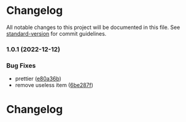 # Changelog

All notable changes to this project will be documented in this file. See [standard-version](https://github.com/conventional-changelog/standard-version) for commit guidelines.

### 1.0.1 (2022-12-12)


### Bug Fixes

* prettier ([e80a36b](https://github.com/jeffeeeee/nordpool/commit/e80a36bf1e8bbf7377032b144e3d462d4fbe6d6d))
* remove useless item ([6be287f](https://github.com/jeffeeeee/nordpool/commit/6be287f3349763306e3b37c7ff3c33ee31d80523))

# Changelog
